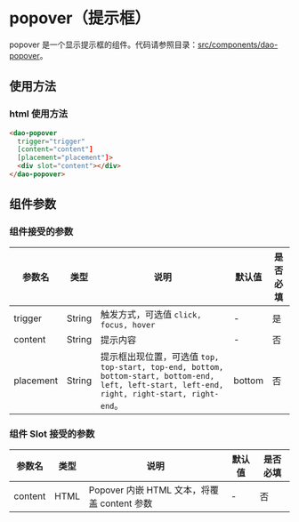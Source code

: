 # popover（提示框）

popover 是一个显示提示框的组件。代码请参照目录：[src/components/dao-popover](../src/components/dao-popover)。

## 使用方法

### html 使用方法

```html
<dao-popover
  trigger="trigger"
  [content="content"]
  [placement="placement"]>
  <div slot="content"></div>
</dao-popover>
```

## 组件参数

### 组件接受的参数

|参数名|类型|说明|默认值|是否必填|
|-----|---|----|----|---|
| trigger | String | 触发方式，可选值 ```click, focus, hover``` |-|是|
| content | String | 提示内容 |-|否|
| placement | String | 提示框出现位置，可选值 ```top, top-start, top-end, bottom, bottom-start, bottom-end, left, left-start, left-end, right, right-start, right-end```。 |bottom|否|

### 组件 Slot 接受的参数

|参数名|类型|说明|默认值|是否必填|
|-----|---|----|----|---|
| content | HTML | Popover 内嵌 HTML 文本，将覆盖 content 参数 |-|否|
